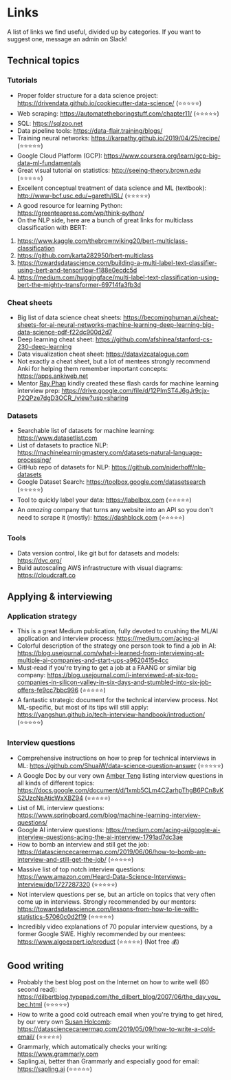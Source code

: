 # Links

A list of links we find useful, divided up by categories. If you want to suggest one, message an admin on Slack!

## Technical topics

### Tutorials

- Proper folder structure for a data science project: https://drivendata.github.io/cookiecutter-data-science/ (⭐️⭐️⭐️⭐️⭐️)
- Web scraping: https://automatetheboringstuff.com/chapter11/ (⭐️⭐️⭐️⭐️⭐️)
- SQL: https://sqlzoo.net
- Data pipeline tools: https://data-flair.training/blogs/
- Training neural networks: https://karpathy.github.io/2019/04/25/recipe/ (⭐️⭐️⭐️⭐️⭐️)
- Google Cloud Platform (GCP): https://www.coursera.org/learn/gcp-big-data-ml-fundamentals
- Great visual tutorial on statistics: http://seeing-theory.brown.edu (⭐️⭐️⭐️⭐️⭐️)
- Excellent conceptual treatment of data science and ML (textbook): http://www-bcf.usc.edu/~gareth/ISL/ (⭐️⭐️⭐️⭐️⭐️)
- A good resource for learning Python: https://greenteapress.com/wp/think-python/
- On the NLP side, here are a bunch of great links for multiclass classification with BERT:
1) https://www.kaggle.com/thebrownviking20/bert-multiclass-classification
2) https://github.com/karta282950/bert-multiclass
3) https://towardsdatascience.com/building-a-multi-label-text-classifier-using-bert-and-tensorflow-f188e0ecdc5d
4) https://medium.com/huggingface/multi-label-text-classification-using-bert-the-mighty-transformer-69714fa3fb3d

### Cheat sheets

- Big list of data science cheat sheets: https://becominghuman.ai/cheat-sheets-for-ai-neural-networks-machine-learning-deep-learning-big-data-science-pdf-f22dc900d2d7
- Deep learning cheat sheet: https://github.com/afshinea/stanford-cs-230-deep-learning
- Data visualization cheat sheet: https://datavizcatalogue.com
- Not exactly a cheat sheet, but a lot of mentees strongly recommend Anki for helping them remember important concepts: https://apps.ankiweb.net
- Mentor [Ray Phan](https://www.linkedin.com/in/rayryeng/) kindly created these flash cards for machine learning interview prep: https://drive.google.com/file/d/12PImST4J6gJr9cjx-P2QPze7dgD3OCR_/view?usp=sharing

### Datasets

- Searchable list of datasets for machine learning: https://www.datasetlist.com
- List of datasets to practice NLP: https://machinelearningmastery.com/datasets-natural-language-processing/
- GitHub repo of datasets for NLP: https://github.com/niderhoff/nlp-datasets
- Google Dataset Search: https://toolbox.google.com/datasetsearch (⭐️⭐️⭐️⭐️⭐️)
- Tool to quickly label your data: https://labelbox.com (⭐️⭐️⭐️⭐️⭐️)
- An _amazing_ company that turns any website into an API so you don't need to scrape it (mostly): https://dashblock.com (⭐️⭐️⭐️⭐️⭐️)

### Tools
- Data version control, like git but for datasets and models: https://dvc.org/
- Build autoscaling AWS infrastructure with visual diagrams: https://cloudcraft.co

## Applying & interviewing

### Application strategy

- This is a great Medium publication, fully devoted to crushing the ML/AI application and interview process: https://medium.com/acing-ai
- Colorful description of the strategy one person took to find a job in AI: https://blog.usejournal.com/what-i-learned-from-interviewing-at-multiple-ai-companies-and-start-ups-a9620415e4cc
- Must-read if you're trying to get a job at a FAANG or similar big company: https://blog.usejournal.com/i-interviewed-at-six-top-companies-in-silicon-valley-in-six-days-and-stumbled-into-six-job-offers-fe9cc7bbc996 (⭐️⭐️⭐️⭐️⭐️)
- A fantastic strategic document for the technical interview process. Not ML-specific, but most of its tips will still apply: https://yangshun.github.io/tech-interview-handbook/introduction/ (⭐️⭐️⭐️⭐️⭐️)

### Interview questions

- Comprehensive instructions on how to prep for technical interviews in ML: https://github.com/ShuaiW/data-science-question-answer (⭐️⭐️⭐️⭐️⭐️)
- A Google Doc by our very own [Amber Teng](https://twitter.com/ambervteng) listing interview questions in all kinds of different topics: https://docs.google.com/document/d/1xmb5CLm4CZarhpThgB6PCn8vKS2UzcNsAticWxXBZ94 (⭐️⭐️⭐️⭐️⭐️)
- List of ML interview questions: https://www.springboard.com/blog/machine-learning-interview-questions/
- Google AI interview questions: https://medium.com/acing-ai/google-ai-interview-questions-acing-the-ai-interview-1791ad7dc3ae
- How to bomb an interview and still get the job: https://datasciencecareermap.com/2019/06/06/how-to-bomb-an-interview-and-still-get-the-job/  (⭐️⭐️⭐️⭐️⭐️)
- Massive list of top notch interview questions: https://www.amazon.com/Heard-Data-Science-Interviews-Interview/dp/1727287320 (⭐️⭐️⭐️⭐️⭐️)
- Not interview questions per se, but an article on topics that very often come up in interviews. Strongly recommended by our mentors: https://towardsdatascience.com/lessons-from-how-to-lie-with-statistics-57060c0d2f19 (⭐️⭐️⭐️⭐️⭐️)
- Incredibly video explanations of 70 popular interview questions, by a former Google SWE. Highly recommended by our mentees: https://www.algoexpert.io/product (⭐️⭐️⭐️⭐️⭐️) (Not free 💰)

## Good writing

- Probably the best blog post on the Internet on how to write well (60 second read): https://dilbertblog.typepad.com/the_dilbert_blog/2007/06/the_day_you_bec.html (⭐️⭐️⭐️⭐️⭐️)
- How to write a good cold outreach email when you're trying to get hired, by our very own [Susan Holcomb](https://twitter.com/h0lc0mb): https://datasciencecareermap.com/2019/05/09/how-to-write-a-cold-email/ (⭐️⭐️⭐️⭐️⭐️)
- Grammarly, which automatically checks your writing: https://www.grammarly.com
- Sapling.ai, better than Grammarly and especially good for email: https://sapling.ai (⭐️⭐️⭐️⭐️⭐️)
